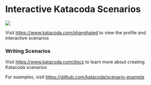 # Interactive Katacoda Scenarios

[![](http://shields.katacoda.com/katacoda/shanghaied/count.svg)](https://www.katacoda.com/shanghaied "Get your profile on Katacoda.com")

Visit https://www.katacoda.com/shanghaied to view the profile and interactive scenarios

### Writing Scenarios
Visit https://www.katacoda.com/docs to learn more about creating Katacoda scenarios

For examples, visit https://github.com/katacoda/scenario-example

